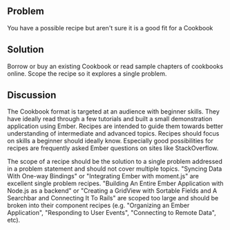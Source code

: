 ## Problem
You have a possible recipe but aren't sure it is a good fit for a Cookbook

## Solution
Borrow or buy an existing Cookbook or read sample chapters of cookbooks online. Scope the recipe so it explores a single problem.

## Discussion
The Cookbook format is targeted at an audience with beginner skills. They have ideally read through a few tutorials and built a small demonstration application using Ember. Recipes are intended to guide them towards better understanding of intermediate and advanced topics. Recipes should focus on skills a beginner should ideally know. Especially good possibilities for recipes are frequently asked Ember questions on sites like StackOverflow.

The scope of a recipe should be the solution to a single problem addressed in a problem statement and should not cover multiple topics.  "Syncing Data With One-way Bindings" or "Integrating Ember with moment.js" are excellent single problem recipes. "Building An Entire Ember Application with Node.js as a backend" or "Creating a GridView with Sortable Fields and A Searchbar and Connecting It To Rails" are scoped too large and should be broken into their component recipes (e.g. "Organizing an Ember Application", "Responding to User Events", "Connecting to Remote Data", etc).